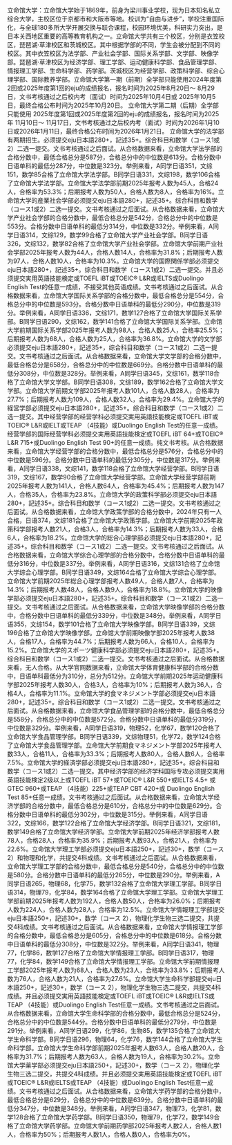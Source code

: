 立命馆大学：立命馆大学始于1869年，前身为梁川事业学校，现为日本知名私立综合大学，主校区位于京都市和大阪市等地。校训为“自由与进步”，学校注重国际化，与全球180多所大学开展交换与联合课程，校园环境优美，科研实力突出，是日本关西地区重要的高等教育机构之一。立命馆大学共有三个校区，分别是衣笠校区，琵琶湖·草津校区和茨城校区。其中根据学部的不同，学生会被分配到不同的校区。其中衣笠校区为法学部、产业社会学部、国际关系学部、文学部、映像学部。琵琶湖·草津校区为经济学部、理工学部、运动健康科学部、食品管理学部、情报理工学部、生命科学部、药学部。茨城校区为经营学部、政策科学部、综合心理学部、国际教养学部。立命馆大学第一期（前期）全学部只能使用2024年度第2回或2025年度第1回的eju的成绩报名，报名时间为2025年8月20日～ 8月29日，文书考核通过之后校内考（面试）时间为2025年10月4日或 2025年10月5日，最终合格公布时间为2025年10月20日。 立命馆大学第二期（后期）全学部只能使用 2025年度第1回或2025年度第2回的eju的成绩报名，报名时间为2025年 11月10日～ 11月17日，文书考核通过之后校内考（面试）时间为2026年1月10日或2026年1月11日，最终合格公布时间为2026年1月21日。 立命馆大学的法学部有两期招生。必须提交eju日本語280+，記述35+。综合科目和数学（コース1或2）二选一提交。文书考核通过之后面试。从合格数据来看，立命馆大学法学部的合格分数中，最低合格总分是587分，合格总分中的中位数是613分。合格分数中日语单科的最低分287分，中位数是323分。举例来看，A同学日语351，文综151，数学85合格了立命馆大学法学部。B同学日语331，文综198，数学106合格了立命馆大学法学部。立命馆大学法学部前期2025年报考人数为45人，合格24人，合格率为53.3%；后期报考人数为50人，合格人数为8人，合格率为16%。立命馆大学的産業社会学部必须提交eju日本語280+，記述35+。综合科目和数学（コース1或2）二选一提交。文书考核通过之后面试。从合格数据来看，立命馆大学产业社会学部的合格分数中，最低合格总分是542分，合格总分中的中位数是553分。合格分数中日语单科的最低分314分，中位数是332分。举例来看，A同学日语314，文综129，数学99合格了立命馆大学产业社会学部。B同学日语326，文综132，数学82合格了立命馆大学产业社会学部。立命馆大学前期产业社会学部2025年报考人数为44人，合格人数14人，合格率为31.8%；后期报考人数为97人，合格人数10人，合格率为10.3%。立命馆大学的国際関係学部必须提交eju日本語280+，記述35+。综合科目和数学（コース1或2）二选一提交。并且必须提交実用英語技能検定或TOEFL iBT或TOEIC® L&R或IELTS或Duolingo English Test的任意一成绩，不接受其他英语成绩。文书考核通过之后面试。从合格数据来看，立命馆大学国际关系学部的合格分数中，最低合格总分是554分，合格总分中的中位数是593分。合格分数中日语单科的最低分290分，中位数是319分。举例来看，A同学日语336，文综171，数学127合格了立命馆大学国际关系学部。B同学日语290，文综162，数学141合格了立命馆大学国际关系学部。立命馆大学前期国际关系学部2025年报考人数为98人，合格人数25人，合格率25.5%；后期报考人数为68人，合格人数为25人，合格率为36.8%。立命馆大学的文学部必须提交eju日本語280+，記述35+，综合科目和数学（コース1或2）二选一提交。文书考核通过之后面试。从合格数据来看，立命馆大学文学部的合格分数中，最低合格总分是658分，合格总分中的中位数是669分。合格分数中日语单科的最低分308分，中位数是328分。举例来看，A同学日语345，文综161，数学118合格了立命馆大学文学部。B同学日语308，文综189，数学162合格了立命馆大学文学部。立命馆大学前期文学部2025年报考人数101人，合格人数28人，合格率为27.7%；后期报考人数为109人，合格人数32人，合格率为29.4%。立命馆大学的経営学部必须提交eju日本語280+，記述35+。综合科目和数学（コース1或2）二选一提交。其中经营学部的经营学科必须提交実用英語技能検定或TOEFL iBT或TOEIC® L&R或IELT或TEAP （4技能）或Duolingo English Test的任意一成绩。经营学部的国际经营学科必须提交実用英語技能検定或TOEFL iBT 64+或TOEIC® L&R 715+或Duolingo English Test 90+的任意一成绩。纯文书考核。从合格数据来看，立命馆大学经营学部的合格分数中，最低合格总分是576分，合格总分中的中位数是596分。合格分数中日语单科的最低分305分，中位数是317分。举例来看，A同学日语338，文综141，数学118合格了立命馆大学经营学部。B同学日语319，文综167，数学90合格了立命馆大学经营学部。立命馆大学经营学部前期2025年报考人数为141人，合格人数64人，合格率为45.4%；后期报考人数为147人，合格35人，合格率为23.8%。立命馆大学的政策科学部必须提交eju日本語280+，記述35+。综合科目和数学（コース1或2）二选一提交。文书考核通过之后面试。从合格数据来看，立命馆大学政策学部的合格分数中，2024年只有一人合格，日语374，文综181合格了立命馆大学政策学部。立命馆大学前期2025年政策科学部报考人数21人，合格3人，合格率为14.3%；后期报考人数为33人，合格6人，合格率为18.2%。立命馆大学的総合心理学部必须提交eju日本語280+，記述35+。综合科目和数学（コース1或2）二选一提交。文书考核通过之后面试。从合格数据来看，立命馆大学综合心理学部的合格分数中，合格分数中日语单科的最低分316分，中位数是337分。举例来看，A同学日语316，文综131合格了立命馆大学综合心理学部。B同学日语349，文综164合格了立命馆大学综合心理学部。立命馆大学前期2025年総合心理学部报考人数49人，合格人数7人，合格率为14.3%；后期报考人数48人，合格人数9人，合格率为18.8%。立命馆大学的映像学部必须提交eju日本語280+，記述35+。综合科目和数学（コース1或2）二选一提交。文书考核通过之后面试。从合格数据来看，立命馆大学映像学部的合格分数中，合格分数中日语单科的最低分339分，中位数是348分。举例来看，A同学日语355，文综154，数学101合格了立命馆大学映像学部。B同学日语339，文综196合格了立命馆大学映像学部。立命馆大学前期映像学部2025年报考人数38人，合格17人，合格率为44.7%；后期报考人数为66人，合格10人，合格率为15.2%。立命馆大学的スポーツ健康科学部必须提交eju日本語280+，記述35+。综合科目和数学（コース1或2）二选一提交。文书考核通过之后面试。从合格数据来看，无人合格。从大学官网数据来看，立命馆大学体育健康科学部的合格分数中，日语单科最低分为310分，总分为512分。立命馆大学前期2025年运动健康科学部2025年报考人数30人，合格3人，合格率为10%；后期报考人数为36人，合格4人，合格率为11.1%。立命馆大学的食マネジメント学部必须提交eju日本語280+，記述35+。综合科目和数学（コース1或2）二选一提交。文书考核通过之后面试。从合格数据来看，立命馆大学食品管理学部的合格分数中，最低合格总分是558分，合格总分中的中位数是572分。合格分数中日语单科的最低分319分，中位数是329分。举例来看，A同学日语319，物理52，化学67，数学120合格了立命馆大学食品管理学部。B同学日语339，文综物理51，化学72，数学124合格了立命馆大学食品管理学部。立命馆大学前期食マネジメント学部2025年报考人数33人，合格11人，合格率为33.3%；后期报考人数80人，合格人数6人，合格率7.5%。立命馆大学的経済学部必须提交eju日本語280+，記述35+。综合科目和数学（コース1或2）二选一提交。其中经济学部的经济学科国际专攻必须提交実用英語技能検定2级以上或TOEFL iBT 57+或TOEIC® L&R 550+或IELTS 4.5+ 或GTEC 960+或TEAP （4技能）225+或TEAP CBT 420+或 Duolingo English Test 85+任意一成绩。文书考核通过之后面试。从合格数据来看，立命馆大学经济学部的合格分数中，最低合格总分是610分，合格总分中的中位数是629分。合格分数中日语单科的最低分302分，中位数是315分。举例来看，A同学日语322，文综166，数学122合格了立命馆大学经济学部。B同学日语321，文综181，数学149合格了立命馆大学经济学部。立命馆大学前期2025年经济学部报考人数78人，合格28人，合格率为35.9%；后期报考人数93人，合格21人，合格率为22.6%。立命馆大学理工学部必须提交eju日本語250+，記述30+，数学（コース 2）和物理和化学，共提交4科成绩。文书考核通过之后面试。从合格数据来看，立命馆大学理工学部的合格分数中，最低合格总分是540分，合格总分中的中位数是580分。合格分数中日语单科的最低分265分，中位数是290分。举例来看，A同学日语265，物理68，化学75，数学132合格了立命馆大学理工学部。B同学日语314，物理79，化学84，数学164合格了立命馆大学理工学部。立命馆大学理工学部前期2025年报考人数为192人，合格人数50人，合格率为26.0%；后期报考人数为224人，合格人数为28人，合格率为12.5%。立命馆大学情報理工学部提交eju日本語250+，記述30+，数学（コース 2），物理化学生物三选二提交，共提交4科成绩。文书考核通过之后面试。从合格数据来看，立命馆大学情报理工学部的合格分数中，最低合格总分是605分，合格总分中的中位数是618分。合格分数中日语单科的最低分308分，中位数是322分。举例来看，A同学日语341，物理77，化学86，数学127合格了立命馆大学情报理工学部。B同学日语317，物理77，化学84，数学149合格了立命馆大学情报理工学部。立命馆大学前期情报理工学部2025年报考人数为68人，合格人数为23人，合格率为33.8%；后期报考人数为76人，合格人数为21人，合格率为27.6%。立命馆大学生命科学部提交eju日本語250+，記述30+，数学（コース 2），物理化学生物三选二提交，共提交4科成绩。并且必须提交実用英語技能検定或TOEFL iBT或TOEIC® L&R或IELTS或TEAP （4技能）或Duolingo English Test任意一成绩。文书考核通过之后面试。从合格数据来看，立命馆大学生命科学部的合格分数中，最低合格总分是524分，合格总分中的中位数是544分。合格分数中日语单科的最低分279分，中位数是291分。举例来看，A同学日语299，化学86，生物85，数学135合格了立命馆大学生命科学部。B同学日语296，物理64，化学76，数学144合格了立命馆大学生命科学部。立命馆大学生命科学部前期2025年报考人数63人，合格人数20人，合格率为31.7%；后期报考人数为63人，合格人数为19人，合格率为30.2%。立命馆大学薬学部必须提交eju日本語250+，記述30+，数学（コース 2），物理化学生物三选二提交，共提交4科成绩。并且必须提交実用英語技能検定或TOEFL iBT或TOEIC® L&R或IELTS或TEAP （4技能）或Duolingo English Test任意一成绩。文书考核通过之后面试。从合格数据来看，立命馆大学药学部的合格分数中，最低合格总分是629分，合格总分中的中位数是639分。合格分数中日语单科的最低分347分，中位数是348分。举例来看，A同学日语347，物理73，化学81，数学128合格了立命馆大学药学部。B同学日语350，物理79，化学72，数学149合格了立命馆大学药学部。立命馆大学前期药学部2025年报考人数2人，合格人数1人，合格率为50%；后期报考人数1人，合格人数0人，合格率为0%。